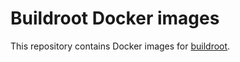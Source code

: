 # Buildroot Docker images

This repository contains Docker images for [buildroot](http://buildroot.uclibc.org/).

